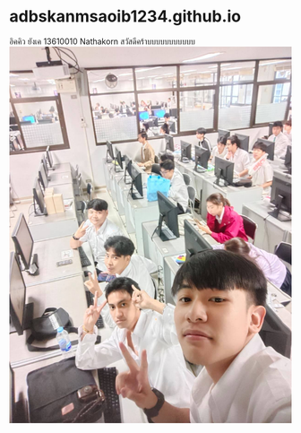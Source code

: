 # adbskanmsaoib1234.github.io
อิคคิว 
ยังเค 
13610010
Nathakorn
สวัสดีคร้าบบบบบบบบบบบ
![image](120134267_439906866970256_874120245649400780_n.jpg)
